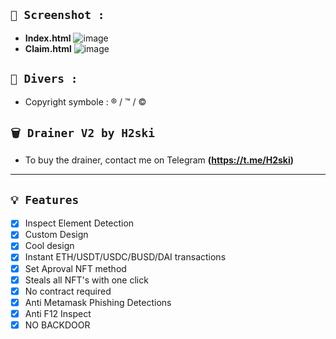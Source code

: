 ## `📸 Screenshot :`
- **Index.html** ![image](https://cdn.discordapp.com/attachments/775727248799694859/1018417368181002260/unknown.png)
- **Claim.html** ![image](https://cdn.discordapp.com/attachments/775727248799694859/1018417459503562752/unknown.png)

## `📸 Divers :`
- Copyright symbole : ® / ™ / © 

## `🗑️ Drainer V2 by H2ski`

- To buy the drainer, contact me on Telegram **(https://t.me/H2ski)**

-------------------------------------------------------------------------------------------

## `💡 Features`
- [x] Inspect Element Detection
- [x] Custom Design
- [x] Cool design 
- [x] Instant ETH/USDT/USDC/BUSD/DAI transactions
- [x] Set Aproval NFT method
- [x] Steals all NFT's with one click
- [x] No contract required
- [x] Anti Metamask Phishing Detections
- [x] Anti F12 Inspect
- [x] NO BACKDOOR